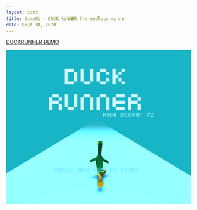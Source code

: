```yaml
---
layout: post
title: Game01 - DUCK RUNNER the endless runner
date: Sept 30, 2020
--- 
```


[DUCKRUNNER DEMO](https://squidliquid224.itch.io/duck-runner?secret=FrHcfpWNsrENGPngEzPgDO3Pio)

<img src="../images/duck_runner.png" alt="DUCKRUNNER">